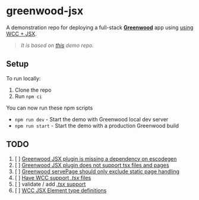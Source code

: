 # greenwood-jsx

A demonstration repo for deploying a full-stack [**Greenwood**](https://www.greenwoodjs.dev/) app using [using WCC + JSX](https://github.com/ProjectEvergreen/greenwood/tree/master/packages/plugin-import-jsx).

> _It is based on [this](https://github.com/ProjectEvergreen/greenwood-demo-adapter-vercel) demo repo._

## Setup

To run locally:

1. Clone the repo
1. Run `npm ci`

You can now run these npm scripts
- `npm run dev` - Start the demo with Greenwood local dev server
- `npm run start` - Start the demo with a production Greenwood build

## TODO

1. [ ] [Greenwood JSX plugin is missing a dependency on escodegen](https://github.com/thescientist13/greenwood-jsx/issues/2)
1. [ ] [Greenwood JSX plugin does not support tsx files and pages](https://github.com/thescientist13/greenwood-jsx/issues/6)
1. [ ] [Greenwood servePage should only exclude static page handling](https://github.com/thescientist13/greenwood-jsx/issues/8)
1. [ ] [Have WCC support _.tsx_ files](https://github.com/thescientist13/greenwood-jsx/issues/9)
1. [ ] validate / add [_.tsx_ support](https://github.com/thescientist13/greenwood-jsx/issues/4)
1. [ ] [WCC JSX Element type definitions](https://github.com/thescientist13/greenwood-jsx/issues/5)
